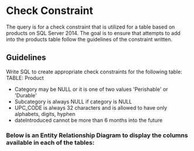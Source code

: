 # Check Constraint
The query is for a check constraint that is utilized for a table based on products on SQL Server 2014. The goal is to ensure that attempts to add into the products table follow the guidelines of the constraint written.

## Guidelines
Write SQL to create appropriate check constraints for the following table:
TABLE: Product 
- Category may be NULL or it is one of two values 'Perishable' or 'Durable'
- Subcategory is always NULL if category is NULL
- UPC_CODE is always 32 characters and is allowed to have only alphabets, digits, hyphen
- dateIntroduced cannot be more than 6 months into the future

### Below is an Entity Relationship Diagram to display the columns available in each of the tables:
